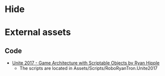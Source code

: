 # Hide

# External assets
## Code
* [Unite 2017 - Game Architecture with Scriptable Objects by Ryan Hipple](https://github.com/roboryantron/Unite2017)
  - The scripts are located in Assets/Scripts/RoboRyanTron.Unite2017